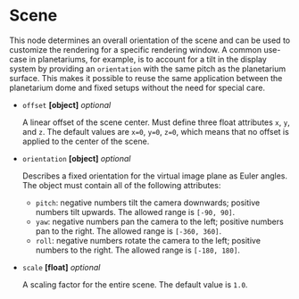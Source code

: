 # Scene
This node determines an overall orientation of the scene and can be used to customize the rendering for a specific rendering window. A common use-case in planetariums, for example, is to account for a tilt in the display system by providing an `orientation` with the same pitch as the planetarium surface. This makes it possible to reuse the same application between the planetarium dome and fixed setups without the need for special care.

- `offset` **[object]** _optional_

  A linear offset of the scene center. Must define three float attributes `x`, `y`, and `z`. The default values are `x=0`, `y=0`, `z=0`, which means that no offset is applied to the center of the scene.

- `orientation` **[object]** _optional_

  Describes a fixed orientation for the virtual image plane as Euler angles. The object must contain all of the following attributes:

  - `pitch`: negative numbers tilt the camera downwards; positive numbers tilt upwards. The allowed range is `[-90, 90]`.
  - `yaw`: negative numbers pan the camera to the left; positive numbers pan to the right. The allowed range is `[-360, 360]`.
  - `roll`: negative numbers rotate the camera to the left; positive numbers to the right. The allowed range is `[-180, 180]`.

- `scale` **[float]** _optional_

  A scaling factor for the entire scene. The default value is `1.0`.
